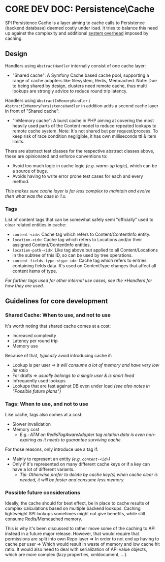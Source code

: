 # CORE DEV DOC: Persistence\Cache

SPI Persistence Cache is a layer aiming to cache calls to Persistence (backend database) deemed costly under load. It
tries to balance this need up against the complexity and additional [system overhead](#guidelines-for-core-development) imposed by caching.

## Design

Handlers using `AbstractHandler` internally consist of one cache layer:

- "Shared cache": A Symfony Cache based cache pool, supporting a range of cache adapters like filesystem, Redis, Memcached.
   Note: Due to being shared by design, clusters need remote cache, thus multi lookups are strongly advice to reduce round trip latency.

Handlers using `AbstractInMemoryHandler` / `AbstractInMemoryPersistenceHandler` in addition adds a second cache layer in front of "Shared cache":

- "InMemory cache": A burst cache in PHP aiming at covering the most heavily used parts of the Content model to reduce repeated lookups to remote cache system.
   Note: It's not shared but per request/process. To keep risk of race condition negligible, it has own milliseconds ttl & item limits.

There are abstract test classes for the respective abstract classes above, these are opinionated and enforce conventions to:
- Avoid too much logic in cache logic _(e.g. warm-up logic)_, which can be a source of bugs.
- Avoids having to write error prone test cases for each and every method.

_This makes sure cache layer is far less complex to maintain and evolve then what was the case in 1.x._


### Tags

List of content tags that can be somewhat safely semi "officially" used to clear related entities in cache:
- `content-<id>`: Cache tag which refers to Content/ContentInfo entity.
- `location-<id>`: Cache tag which refers to Locations and/or their assigned Content/ContentInfo entities.
- `location-path-<id>`: Like tag above but applied to all Content/Locations in the subtree of this ID, so can be used by tree operations.
- `content-fields-type-<type-id>`: Cache tag which refers to entries containing fields data. It's used on ContentType changes that affect all content items of type.

_For further tags used for other internal use cases, see the *Handlers for how they are used._


## Guidelines for core development

### Shared Cache: When to use, and not to use

It's worth noting that shared cache comes at a cost:
- Increased complexity
- Latency per round trip
- Memory use

Because of that, *typically* avoid introducing cache if:
- Lookup is per user => _it will consume a lot of memory and have very low hit ratio_
- For drafts => _usually belongs to a single user & is short lived_
- Infrequently used lookups
- Lookups that are fast against DB even under load _(see also notes in "Possible future plans")_


### Tags: When to use, and not to use

Like cache, tags also comes at a cost:
- Slower invalidation
- Memory cost
  - _E.g.: ATM on RedisTagAwareAdapter tag relation data is even non-expiring as it needs to guarantee surviving cache._

For those reasons, only introduce use a tag if:
- Mainly to represent an entity _(e.g. `content-<id>`)_
- Only if it's represented on many different cache keys or if a key can have a lot of different variants.
    - _Tip: Otherwise prefer to delete by cache key(s) when cache clear is needed, it will be faster and consume less memory._

### Possible future considerations

Ideally, the cache should for best effect, be in place to cache results of complex calculations based on multiple backend
lookups. Caching lightweight SPI lookups sometimes might not give benefits, while still consume Redis/Memcached memory.

This is why it's been discussed to rather move some of the caching to API instead in a future major release.
However, that would require that permissions are split into own Repo layer => In order to not end
up having to cache per user => Which would result in waste of memory and low cache hit ratio.
It would also need to deal with serialization of API value objects, which are more complex (lazy properties, xmldocument, ...).
